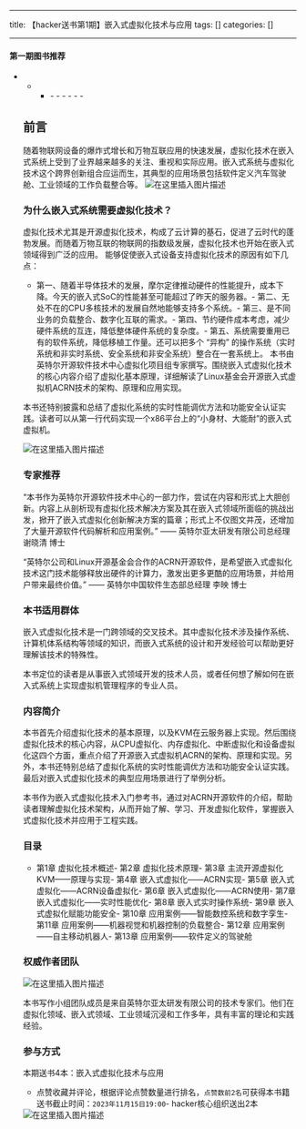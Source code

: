 
--- 
title:  【hacker送书第1期】嵌入式虚拟化技术与应用 
tags: []
categories: [] 

---


#### 第一期图书推荐
- - <ul><li>- - - - - - 


## 前言

随着物联网设备的爆炸式增长和万物互联应用的快速发展，虚拟化技术在嵌入式系统上受到了业界越来越多的关注、重视和实际应用。嵌入式系统与虚拟化技术这个跨界创新组合应运而生，其典型的应用场景包括软件定义汽车驾驶舱、工业领域的工作负载整合等。 <img src="https://img-blog.csdnimg.cn/2d4cafb91e6c43e0944fd7fe1c8efe22.png#pic_center" alt="在这里插入图片描述">

### 为什么嵌入式系统需要虚拟化技术？

虚拟化技术尤其是开源虚拟化技术，构成了云计算的基石，促进了云时代的蓬勃发展。而随着万物互联的物联网的指数级发展，虚拟化技术也开始在嵌入式领域得到广泛的应用。 能够促使嵌入式设备支持虚拟化技术的原因有如下几点：
- 第一、随着半导体技术的发展，摩尔定律推动硬件的性能提升，成本下降。今天的嵌入式SoC的性能甚至可能超过了昨天的服务器。- 第二、无处不在的CPU多核技术的发展自然地能够支持多个系统。- 第三、是不同业务的负载整合、数字化互联的需求。- 第四、节约硬件成本考虑，减少硬件系统的互连，降低整体硬件系统的复杂度。- 第五、系统需要重用已有的软件系统，降低移植工作量。还可以把多个 “异构” 的操作系统（实时系统和非实时系统、安全系统和非安全系统）整合在一套系统上。
本书由英特尔开源软件技术中心虚拟化项目组专家撰写。围绕嵌入式虚拟化技术的核心内容介绍了虚拟化基本原理，详细解读了Linux基金会开源嵌入式虚拟机ACRN技术的架构、原理和应用实现。

本书还特别披露和总结了虚拟化系统的实时性能调优方法和功能安全认证实践。读者可以从第一行代码实现一个x86平台上的“小身材、大能耐”的嵌入式虚拟机。

<img src="https://img-blog.csdnimg.cn/eecf8d093ab94b3f8e4584f0543073d7.png#pic_center" alt="在这里插入图片描述">

### 专家推荐

>  
 “本书作为英特尔开源软件技术中心的一部力作，尝试在内容和形式上大胆创新。内容上从剖析现有虚拟化技术解决方案及其在嵌入式领域所面临的挑战出发，掀开了嵌入式虚拟化创新解决方案的篇章；形式上不仅图文并茂，还增加了大量开源软件代码解析和应用案例。” —— 英特尔亚太研发有限公司总经理 谢晓清 博士 


>  
 “英特尔公司和Linux开源基金会合作的ACRN开源软件，是希望嵌入式虚拟化技术这门技术能够释放出硬件的计算力，激发出更多更酷的应用场景，并给用户带来最终价值。” —— 英特尔中国软件生态部总经理 李映 博士 


### 本书适用群体

嵌入式虚拟化技术是一门跨领域的交叉技术。其中虚拟化技术涉及操作系统、计算机体系结构等领域的知识，而嵌入式系统的设计和开发经验可以帮助更好理解该技术的特殊性。

本书定位的读者是从事嵌入式领域开发的技术人员，或者任何想了解如何在嵌入式系统上实现虚拟机管理程序的专业人员。

### 内容简介

本书首先介绍虚拟化技术的基本原理，以及KVM在云服务器上实现。然后围绕虚拟化技术的核心内容，从CPU虚拟化、内存虚拟化、中断虚拟化和设备虚拟化这四个方面，重点介绍了开源嵌入式虚拟机ACRN的架构、原理和实现。另外，本书还特别总结了虚拟化系统的实时性能调优方法和功能安全认证实践。最后对嵌入式虚拟化技术的典型应用场景进行了举例分析。

本书作为嵌入式虚拟化技术入门参考书，通过对ACRN开源软件的介绍，帮助读者理解虚拟化技术架构，从而开始了解、学习、开发虚拟化软件，掌握嵌入式虚拟化技术并应用于工程实践。

### 目录
- 第1章 虚拟化技术概述- 第2章 虚拟化技术原理- 第3章 主流开源虚拟化KVM——原理与实现- 第4章 嵌入式虚拟化——ACRN实现- 第5章 嵌入式虚拟化——ACRN设备虚拟化- 第6章 嵌入式虚拟化——ACRN使用- 第7章 嵌入式虚拟化——实时性能优化- 第8章 嵌入式实时操作系统- 第9章 嵌入式虚拟化赋能功能安全- 第10章 应用案例——智能数控系统和数字孪生- 第11章 应用案例——机器视觉和机器控制的负载整合- 第12章 应用案例——自主移动机器人- 第13章 应用案例——软件定义的驾驶舱
### 权威作者团队

<img src="https://img-blog.csdnimg.cn/563f0ca6d91349c7bc07d0ddfcd0e57c.png#pic_center" alt="在这里插入图片描述">

本书写作小组团队成员是来自英特尔亚太研发有限公司的技术专家们。他们在虚拟化领域、嵌入式领域、工业领域沉浸和工作多年，具有丰富的理论和实践经验。

### 参与方式

本期送书4本：嵌入式虚拟化技术与应用
- 点赞收藏并评论，根据评论点赞数量进行排名，`点赞数前2名`可获得本书籍 送书截止时间：`2023年11月15日19:00`- hacker核心组织送出2本
<img src="https://img-blog.csdnimg.cn/0884dcc52ddd4f91a1f45143d01b48e6.png#pic_center" alt="在这里插入图片描述">
